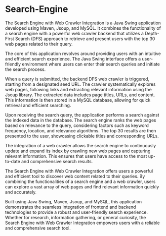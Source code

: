 # Search-Engine

The Search Engine with Web Crawler Integration is a Java Swing application developed using Maven, Jsoup, and MySQL. It combines the functionality of a search engine with a powerful web crawler backend that utilizes a Depth-First Search (DFS) approach to retrieve and present users with the top 30 web pages related to their query.

The core of this application revolves around providing users with an intuitive and efficient search experience. The Java Swing interface offers a user-friendly environment where users can enter their search queries and initiate the search process. 

When a query is submitted, the backend DFS web crawler is triggered, starting from a designated seed URL. The crawler systematically explores web pages, following links and extracting relevant information using the Jsoup library. The extracted data includes page titles, URLs, and content. This information is then stored in a MySQL database, allowing for quick retrieval and efficient searching.

Upon receiving the search query, the application performs a search against the indexed data in the database. The search engine ranks the web pages based on relevance to the query, considering factors such as keyword frequency, location, and relevance algorithms. The top 30 results are then presented to the user, showcasing clickable titles and corresponding URLs.

The integration of a web crawler allows the search engine to continuously update and expand its index by crawling new web pages and capturing relevant information. This ensures that users have access to the most up-to-date and comprehensive search results.

The Search Engine with Web Crawler Integration offers users a powerful and efficient tool to discover web content related to their queries. By combining the functionalities of a search engine and a web crawler, users can explore a vast array of web pages and find relevant information quickly and accurately.

Built using Java Swing, Maven, Jsoup, and MySQL, this application demonstrates the seamless integration of frontend and backend technologies to provide a robust and user-friendly search experience. Whether for research, information gathering, or general curiosity, the Search Engine with Web Crawler Integration empowers users with a reliable and comprehensive search tool.
